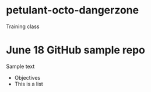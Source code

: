 petulant-octo-dangerzone
========================

Training class

# June 18 GitHub sample repo

Sample text

* Objectives
* This is a list
